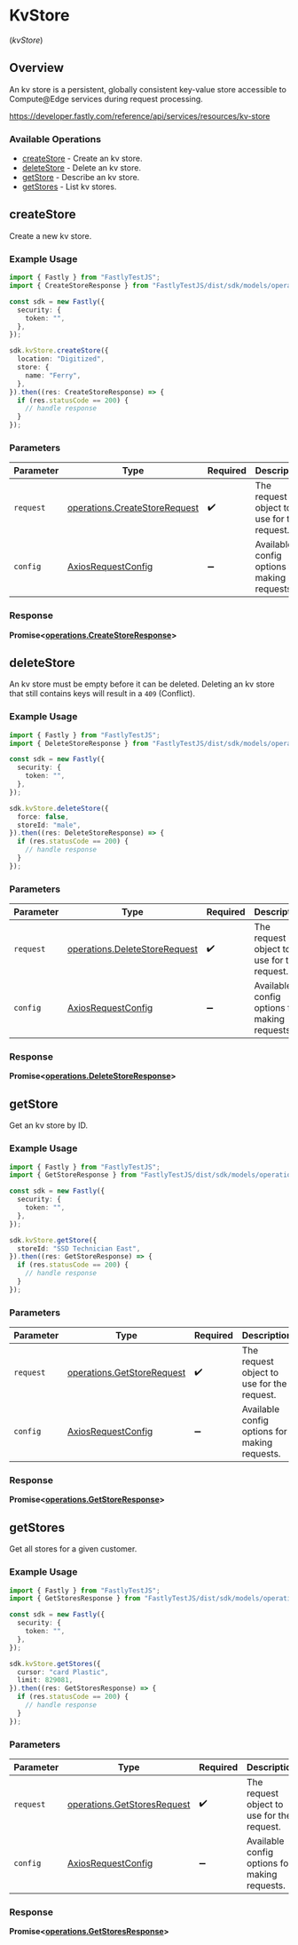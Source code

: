 # KvStore
(*kvStore*)

## Overview

An kv store is a persistent, globally consistent key-value store accessible to Compute@Edge services during request processing.

<https://developer.fastly.com/reference/api/services/resources/kv-store>
### Available Operations

* [createStore](#createstore) - Create an kv store.
* [deleteStore](#deletestore) - Delete an kv store.
* [getStore](#getstore) - Describe an kv store.
* [getStores](#getstores) - List kv stores.

## createStore

Create a new kv store.

### Example Usage

```typescript
import { Fastly } from "FastlyTestJS";
import { CreateStoreResponse } from "FastlyTestJS/dist/sdk/models/operations";

const sdk = new Fastly({
  security: {
    token: "",
  },
});

sdk.kvStore.createStore({
  location: "Digitized",
  store: {
    name: "Ferry",
  },
}).then((res: CreateStoreResponse) => {
  if (res.statusCode == 200) {
    // handle response
  }
});
```

### Parameters

| Parameter                                                                      | Type                                                                           | Required                                                                       | Description                                                                    |
| ------------------------------------------------------------------------------ | ------------------------------------------------------------------------------ | ------------------------------------------------------------------------------ | ------------------------------------------------------------------------------ |
| `request`                                                                      | [operations.CreateStoreRequest](../../models/operations/createstorerequest.md) | :heavy_check_mark:                                                             | The request object to use for the request.                                     |
| `config`                                                                       | [AxiosRequestConfig](https://axios-http.com/docs/req_config)                   | :heavy_minus_sign:                                                             | Available config options for making requests.                                  |


### Response

**Promise<[operations.CreateStoreResponse](../../models/operations/createstoreresponse.md)>**


## deleteStore

An kv store must be empty before it can be deleted.  Deleting an kv store that still contains keys will result in a `409` (Conflict).

### Example Usage

```typescript
import { Fastly } from "FastlyTestJS";
import { DeleteStoreResponse } from "FastlyTestJS/dist/sdk/models/operations";

const sdk = new Fastly({
  security: {
    token: "",
  },
});

sdk.kvStore.deleteStore({
  force: false,
  storeId: "male",
}).then((res: DeleteStoreResponse) => {
  if (res.statusCode == 200) {
    // handle response
  }
});
```

### Parameters

| Parameter                                                                      | Type                                                                           | Required                                                                       | Description                                                                    |
| ------------------------------------------------------------------------------ | ------------------------------------------------------------------------------ | ------------------------------------------------------------------------------ | ------------------------------------------------------------------------------ |
| `request`                                                                      | [operations.DeleteStoreRequest](../../models/operations/deletestorerequest.md) | :heavy_check_mark:                                                             | The request object to use for the request.                                     |
| `config`                                                                       | [AxiosRequestConfig](https://axios-http.com/docs/req_config)                   | :heavy_minus_sign:                                                             | Available config options for making requests.                                  |


### Response

**Promise<[operations.DeleteStoreResponse](../../models/operations/deletestoreresponse.md)>**


## getStore

Get an kv store by ID.

### Example Usage

```typescript
import { Fastly } from "FastlyTestJS";
import { GetStoreResponse } from "FastlyTestJS/dist/sdk/models/operations";

const sdk = new Fastly({
  security: {
    token: "",
  },
});

sdk.kvStore.getStore({
  storeId: "SSD Technician East",
}).then((res: GetStoreResponse) => {
  if (res.statusCode == 200) {
    // handle response
  }
});
```

### Parameters

| Parameter                                                                | Type                                                                     | Required                                                                 | Description                                                              |
| ------------------------------------------------------------------------ | ------------------------------------------------------------------------ | ------------------------------------------------------------------------ | ------------------------------------------------------------------------ |
| `request`                                                                | [operations.GetStoreRequest](../../models/operations/getstorerequest.md) | :heavy_check_mark:                                                       | The request object to use for the request.                               |
| `config`                                                                 | [AxiosRequestConfig](https://axios-http.com/docs/req_config)             | :heavy_minus_sign:                                                       | Available config options for making requests.                            |


### Response

**Promise<[operations.GetStoreResponse](../../models/operations/getstoreresponse.md)>**


## getStores

Get all stores for a given customer.

### Example Usage

```typescript
import { Fastly } from "FastlyTestJS";
import { GetStoresResponse } from "FastlyTestJS/dist/sdk/models/operations";

const sdk = new Fastly({
  security: {
    token: "",
  },
});

sdk.kvStore.getStores({
  cursor: "card Plastic",
  limit: 829081,
}).then((res: GetStoresResponse) => {
  if (res.statusCode == 200) {
    // handle response
  }
});
```

### Parameters

| Parameter                                                                  | Type                                                                       | Required                                                                   | Description                                                                |
| -------------------------------------------------------------------------- | -------------------------------------------------------------------------- | -------------------------------------------------------------------------- | -------------------------------------------------------------------------- |
| `request`                                                                  | [operations.GetStoresRequest](../../models/operations/getstoresrequest.md) | :heavy_check_mark:                                                         | The request object to use for the request.                                 |
| `config`                                                                   | [AxiosRequestConfig](https://axios-http.com/docs/req_config)               | :heavy_minus_sign:                                                         | Available config options for making requests.                              |


### Response

**Promise<[operations.GetStoresResponse](../../models/operations/getstoresresponse.md)>**

